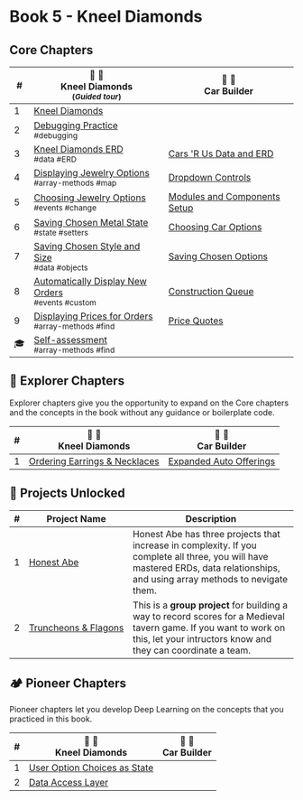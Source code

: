 # Book 5 - Kneel Diamonds

## Core Chapters

| # | 💎 💍  <br/> Kneel Diamonds<br/><sub>(_Guided tour_)</sub> |  🚙 🚗 <br/> Car Builder |
|--|--|--|
| 1 | [Kneel Diamonds](./chapters/KD_NARRATIVE.md) |  |
| 2 | [Debugging Practice](./chapters/KD_DEBUGGING.md) <br/> <sub style="font-size:0.85rem;">#debugging</sub> |  |
| 3 | [Kneel Diamonds ERD](./chapters/KD_ERD.md) <br/> <sub style="font-size:0.85rem;">#data #ERD</sub> | [Cars 'R Us Data and ERD](./chapters/CB_SETUP.md) |
| 4 | [Displaying Jewelry Options](./chapters/KD_RADIO_BUTTONS.md) <br/> <sub style="font-size:0.85rem;">#array-methods #map</sub> | [Dropdown Controls](./chapters/CB_SELECT_ELEMENTS.md) |
| 5 | [Choosing Jewelry Options](./chapters/KD_CHANGE_EVENTS.md) <br/> <sub style="font-size:0.85rem;">#events #change</sub> | [Modules and Components Setup](./chapters/CB_RADIO_BUTTONS.md) |
| 6 | [Saving Chosen Metal State](./chapters/KD_SETTING_STATE.md) <br/> <sub style="font-size:0.85rem;">#state #setters</sub> | [Choosing Car Options](./chapters/CB_CHANGE_LISTENERS.md) |
| 7 | [Saving Chosen Style and Size](./chapters/KD_SETTING_OTHER_STATE.md) <br/> <sub style="font-size:0.85rem;">#data #objects</sub> | [Saving Chosen Options](./chapters/CB_SETTING_STATE.md) |
| 8 | [Automatically Display New Orders](./chapters/KD_STATECHANGED_EVENT.md) <br/> <sub style="font-size:0.85rem;">#events #custom</sub> | [Construction Queue](./chapters/CB_SHOWING_UPDATED_STATE.md) |
| 9 | [Displaying Prices for Orders](./chapters/KD_ORDER_PRICE.md) <br/> <sub style="font-size:0.85rem;">#array-methods #find</sub> | [Price Quotes](./chapters/CB_BUILD_COST.md) |
| 🎓 | [Self-assessment](./chapters/BOOK_4_ASSESSMENT.md) <br/> <sub style="font-size:0.85rem;">#array-methods #find</sub> |  |

## 🧭 Explorer Chapters

Explorer chapters give you the opportunity to expand on the Core chapters and the concepts in the book without any guidance or boilerplate code.

| # | 💎 💍  <br/> Kneel Diamonds |  🚙 🚗 <br/> Car Builder |
|--|--|--|
| 1 | [Ordering Earrings &amp; Necklaces](./chapters/KD_EARRINGS.md) | [Expanded Auto Offerings](./chapters/CB_MORE_FACTORIES.md) |

## 🔐 Projects Unlocked

| # | Project&nbsp;Name | Description |
|--|--|--|
|1|[Honest&nbsp;Abe](../projects/tier-3/honest-abe/)| Honest Abe has three projects that increase in complexity. If you complete all three, you will have mastered ERDs, data relationships, and using array methods to nevigate them. |
|2|[Truncheons&nbsp;&amp;&nbsp;Flagons](../projects/tier-3/honest-abe/)| This is a **group project** for building a way to record scores for a Medieval tavern game. If you want to work on this, let your intructors know and they can coordinate a team. |

## 🏕 Pioneer Chapters

Pioneer chapters let you develop Deep Learning on the concepts that you practiced in this book.

| # | 💎 💍 <br/> Kneel Diamonds |  🚙 🚗 <br/> Car Builder |
|--|--|--|
| 1 | [User Option Choices as State](./chapters/KD_ADVANCED_STATE.md) |  |
| 2 | [Data Access Layer](./chapters/KD_DAL.md) |  |
